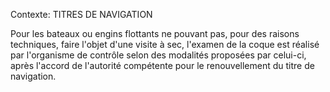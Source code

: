Contexte: TITRES DE NAVIGATION

Pour les bateaux ou engins flottants ne pouvant pas, pour des raisons techniques, faire l'objet d'une visite à sec, l'examen de la coque est réalisé par l'organisme de contrôle selon des modalités proposées par celui-ci, après l'accord de l'autorité compétente pour le renouvellement du titre de navigation.